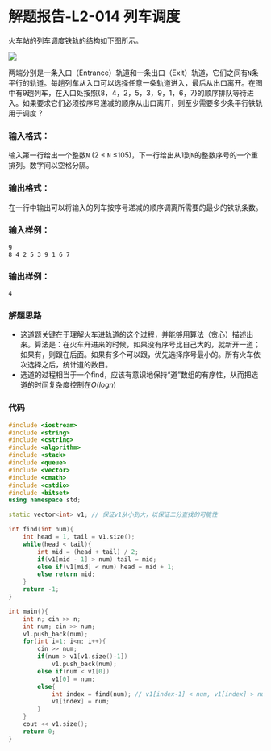 
# 解题报告-L2-014  列车调度

火车站的列车调度铁轨的结构如下图所示。

![](https://images.ptausercontent.com/188)

两端分别是一条入口（Entrance）轨道和一条出口（Exit）轨道，它们之间有`N`条平行的轨道。每趟列车从入口可以选择任意一条轨道进入，最后从出口离开。在图中有9趟列车，在入口处按照{8，4，2，5，3，9，1，6，7}的顺序排队等待进入。如果要求它们必须按序号递减的顺序从出口离开，则至少需要多少条平行铁轨用于调度？

### 输入格式：

输入第一行给出一个整数`N`  (2  ≤  `N`  ≤10​5​​)，下一行给出从1到`N`的整数序号的一个重排列。数字间以空格分隔。

### 输出格式：

在一行中输出可以将输入的列车按序号递减的顺序调离所需要的最少的铁轨条数。

### 输入样例：

```
9
8 4 2 5 3 9 1 6 7

```

### 输出样例：

```
4
```

### 解题思路
* 这道题关键在于理解火车进轨道的这个过程，并能够用算法（贪心）描述出来。算法是：在火车开进来的时候，如果没有序号比自己大的，就新开一道；如果有，则跟在后面。如果有多个可以跟，优先选择序号最小的。所有火车依次选择之后，统计道的数目。
* 选道的过程相当于一个find，应该有意识地保持“道”数组的有序性，从而把选道的时间复杂度控制在$O(logn)$

### 代码
```cpp
#include <iostream>
#include <string>
#include <cstring>
#include <algorithm>
#include <stack>
#include <queue>
#include <vector>
#include <cmath>
#include <cstdio>
#include <bitset>
using namespace std;

static vector<int> v1; // 保证v1从小到大，以保证二分查找的可能性

int find(int num){
    int head = 1, tail = v1.size();
    while(head < tail){
        int mid = (head + tail) / 2;
        if(v1[mid - 1] > num) tail = mid;
        else if(v1[mid] < num) head = mid + 1;
        else return mid;
    }
    return -1;
}

int main(){
    int n; cin >> n;
    int num; cin >> num;
    v1.push_back(num);
    for(int i=1; i<n; i++){
        cin >> num;
        if(num > v1[v1.size()-1])
            v1.push_back(num);
        else if(num < v1[0])
            v1[0] = num;
        else{
            int index = find(num); // v1[index-1] < num, v1[index] > num
            v1[index] = num;
        }
    }
    cout << v1.size();
    return 0;
}
```
